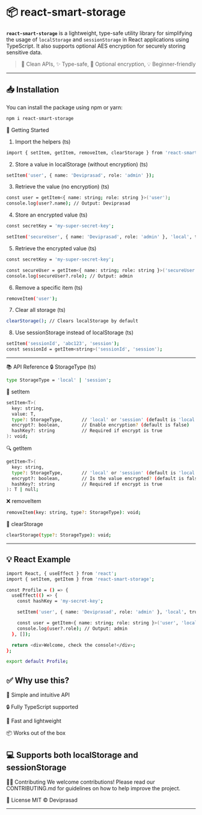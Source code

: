 # 📦 react-smart-storage

**`react-smart-storage`** is a lightweight, type-safe utility library for simplifying the usage of `localStorage` and `sessionStorage` in React applications using TypeScript. It also supports optional AES encryption for securely storing sensitive data.

> 🚀 Clean APIs, ✨ Type-safe, 🔐 Optional encryption, 💡 Beginner-friendly

---

## 📥 Installation

You can install the package using npm or yarn:

```bash
npm i react-smart-storage
```

🔧 Getting Started
1. Import the helpers (ts)
```bash
import { setItem, getItem, removeItem, clearStorage } from 'react-smart-storage';
```
2. Store a value in localStorage (without encryption) (ts)
```bash
setItem('user', { name: 'Deviprasad', role: 'admin' });
```
3. Retrieve the value (no encryption) (ts)
```bash
const user = getItem<{ name: string; role: string }>('user');
console.log(user?.name); // Output: Deviprasad
```
4. Store an encrypted value (ts)
```bash
const secretKey = 'my-super-secret-key';

setItem('secureUser', { name: 'Deviprasad', role: 'admin' }, 'local', true, secretKey);

```
5. Retrieve the encrypted value (ts)
```bash
const secretKey = 'my-super-secret-key';

const secureUser = getItem<{ name: string; role: string }>('secureUser', 'local', true, secretKey);
console.log(secureUser?.role); // Output: admin

```

6. Remove a specific item (ts)
```bash
removeItem('user');
```
7. Clear all storage (ts)
```bash
clearStorage(); // Clears localStorage by default
```
8. Use sessionStorage instead of localStorage (ts)
```bash
setItem('sessionId', 'abc123', 'session');
const sessionId = getItem<string>('sessionId', 'session');
```
---
📚 API Reference
🔒 StorageType (ts)
```bash
type StorageType = 'local' | 'session';
```
💾 setItem
```bash
setItem<T>(
  key: string,
  value: T,
  type?: StorageType,       // 'local' or 'session' (default is 'local')
  encrypt?: boolean,        // Enable encryption? (default is false)
  hashKey?: string          // Required if encrypt is true
): void;

```
🔍 getItem
```bash
getItem<T>(
  key: string,
  type?: StorageType,       // 'local' or 'session' (default is 'local')
  encrypt?: boolean,        // Is the value encrypted? (default is false)
  hashKey?: string          // Required if encrypt is true
): T | null;

```

❌ removeItem
```bash
removeItem(key: string, type?: StorageType): void;
```

🧹 clearStorage
```bash
clearStorage(type?: StorageType): void;
```

---
## 💡 React Example
```bash
import React, { useEffect } from 'react';
import { setItem, getItem } from 'react-smart-storage';

const Profile = () => {
  useEffect(() => {
    const hashKey = 'my-secret-key';

    setItem('user', { name: 'Deviprasad', role: 'admin' }, 'local', true, hashKey);

    const user = getItem<{ name: string; role: string }>('user', 'local', true, hashKey);
    console.log(user?.role); // Output: admin
  }, []);

  return <div>Welcome, check the console!</div>;
};

export default Profile;

```
✅ Why use this?  
---
🧠 Simple and intuitive API

🔒 Fully TypeScript supported

🚀 Fast and lightweight

📦 Works out of the box

💻 Supports both localStorage and sessionStorage
---
🧑‍💻 Contributing
We welcome contributions! Please read our CONTRIBUTING.md for guidelines on how to help improve the project.

📄 License
MIT © Deviprasad



---

